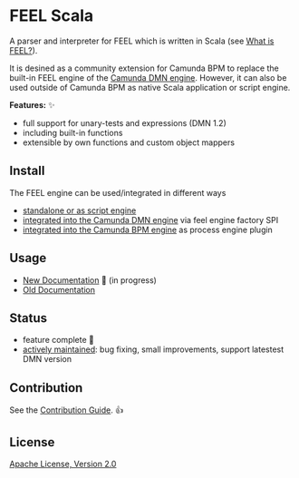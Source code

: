 # FEEL Scala

A parser and interpreter for FEEL which is written in Scala (see [What is FEEL?](https://camunda.github.io/feel-scala/what-is-feel)).

It is desined as a community extension for Camunda BPM to replace the built-in FEEL engine of the [Camunda DMN engine](https://github.com/camunda/camunda-engine-dmn). However, it can also be used outside of Camunda BPM as native Scala application or script engine. 

**Features:** :sparkles:

* full support for unary-tests and expressions (DMN 1.2)
* including built-in functions
* extensible by own functions and custom object mappers

## Install

The FEEL engine can be used/integrated in different ways 

* [standalone or as script engine](https://github.com/camunda/feel-scala/tree/master/feel-engine#how-to-use-it)
* [integrated into the Camunda DMN engine](https://github.com/camunda/feel-scala/tree/master/feel-engine-factory#how-to-use-it) via feel engine factory SPI
* [integrated into the Camunda BPM engine](https://github.com/camunda/feel-scala/tree/master/feel-engine-plugin#how-to-use-it) as process engine plugin 

## Usage

* [New Documentation](https://camunda.github.io/feel-scala/) :wrench: (in progress)
* [Old Documentation](https://github.com/camunda/feel-scala/wiki) 

## Status

* feature complete :balloon:
* [actively maintained](https://github.com/camunda/feel-scala/graphs/contributors): bug fixing, small improvements, support latestest DMN version

## Contribution

See the [Contribution Guide](./CONTRIBUTING.md). :+1:

## License

[Apache License, Version 2.0](./LICENSE)

